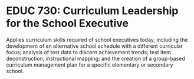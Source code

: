 # EDUC 730: Curriculum Leadership for the School Executive

Applies curriculum skills required of school executives today, including the development of an alternative school schedule with a different curricular focus; analysis of test data to discern achievement trends; test item deconstruction; instructional mapping; and the creation of a group-based curriculum management plan for a specific elementary or secondary school.